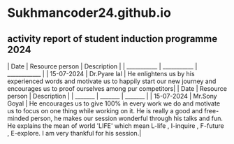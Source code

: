 # Sukhmancoder24.github.io 
## activity report of student induction programme 2024
| Date | Resource person | Description |
| ___________ | ___________ | ____________ | 
| 15-07-2024 | Dr.Pyare lal | He enlightens us by his experienced words and motivate us to happily start our new journey and encourages us to proof ourselves among pur competitors| 
| Date | Resource person | Description | 
| _______ | _______ | _______ | 
| 15-07-2024 | Mr.Sony Goyal | He encourages us to give 100% in every work we do and motivate us to focus on one thing while working on it. He is really a good and free-minded person, he makes our session wonderful through his talks and fun. He explains the mean of world 'LIFE' which mean L-life , I-inquire , F-future , E-explore. I am very thankful for his session.| 
